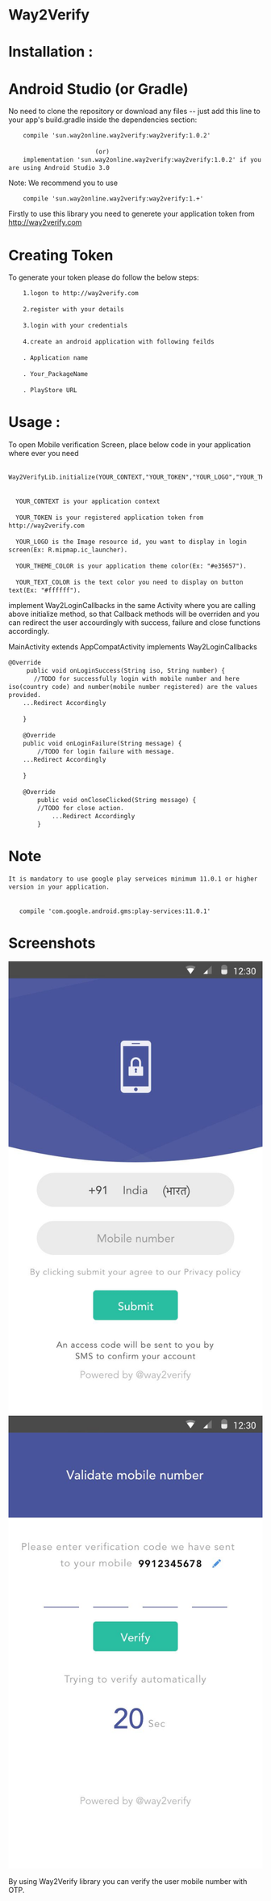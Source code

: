 # Way2Verify


# Installation :

# Android Studio (or Gradle)

No need to clone the repository or download any files -- just add this line to your app's build.gradle inside the dependencies section:


        compile 'sun.way2online.way2verify:way2verify:1.0.2'

                            (or)
        implementation 'sun.way2online.way2verify:way2verify:1.0.2' if you are using Android Studio 3.0

Note: We recommend  you to use


        compile 'sun.way2online.way2verify:way2verify:1.+'


Firstly to use this library you need to generete your application token from http://way2verify.com

# Creating Token
To generate your token please do follow the below steps:

        1.logon to http://way2verify.com

        2.register with your details

        3.login with your credentials

        4.create an android application with following feilds

        . Application name

        . Your_PackageName

        . PlayStore URL





# Usage :

To open Mobile verification Screen, place below code in your application where ever you need

     Way2VerifyLib.initialize(YOUR_CONTEXT,"YOUR_TOKEN","YOUR_LOGO","YOUR_THEME_COLOR","YOUR_TEXT_COLOR");


      YOUR_CONTEXT is your application context

      YOUR_TOKEN is your registered application token from http://way2verify.com

      YOUR_LOGO is the Image resource id, you want to display in login screen(Ex: R.mipmap.ic_launcher).

      YOUR_THEME_COLOR is your application theme color(Ex: "#e35657").

      YOUR_TEXT_COLOR is the text color you need to display on button text(Ex: "#ffffff").





implement Way2LoginCallbacks in the same Activity where you are calling above initialize method, so that Callback methods will be overriden and you can redirect the user accourdingly with success, failure and close functions accordingly.


MainActivity extends AppCompatActivity implements Way2LoginCallbacks

    @Override
         public void onLoginSuccess(String iso, String number) {
           //TODO for successfully login with mobile number and here iso(country code) and number(mobile number registered) are the values provided.
		...Redirect Accordingly

        }

        @Override
        public void onLoginFailure(String message) {
            //TODO for login failure with message.
		...Redirect Accordingly

        }

        @Override
            public void onCloseClicked(String message) {
            //TODO for close action.
                ...Redirect Accordingly
            }
# Note

    It is mandatory to use google play serveices minimum 11.0.1 or higher version in your application.


       compile 'com.google.android.gms:play-services:11.0.1'





# Screenshots

[![login ](https://github.com/way2verify/Way2Verify/blob/master/screens/login_screen.png)](https://github.com/way2verify/Way2Verify/blob/master/screens/login_screen.png)
[![otp](https://github.com/way2verify/Way2Verify/blob/master/screens/otp_screen.png)](https://github.com/way2verify/Way2Verify/blob/master/screens/otp_screen.png)


By using Way2Verify library you can verify the user mobile number with OTP.
